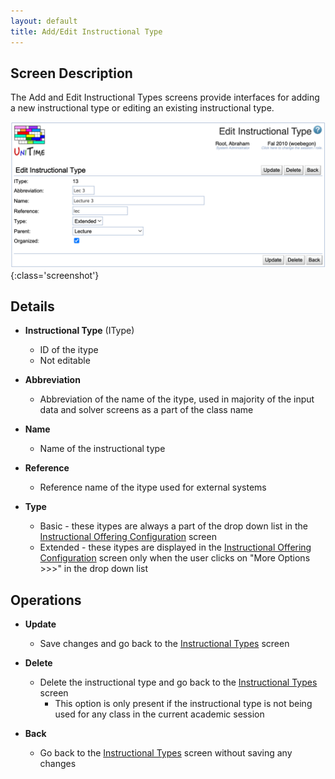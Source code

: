 ```yaml
---
layout: default
title: Add/Edit Instructional Type
---
```



## Screen Description

The Add and Edit Instructional Types screens provide interfaces for adding a new instructional type or editing an existing instructional type.

![Edit Instructional Type](images/edit-instructional-type-1.png){:class='screenshot'}

## Details

* **Instructional Type** (IType)
	* ID of the itype
	* Not editable

* **Abbreviation**
	* Abbreviation of the name of the itype, used in majority of the input data and solver screens as a part of the class name

* **Name**
	* Name of the instructional type

* **Reference**
	* Reference name of the itype used for external systems

* **Type**
	* Basic - these itypes are always a part of the drop down list in the [Instructional Offering Configuration](instructional-offering-configuration) screen
	* Extended - these itypes are displayed in the [Instructional Offering Configuration](instructional-offering-configuration) screen only when the user clicks on "More Options >>>" in the drop down list

## Operations

* **Update**
	* Save changes and go back to the [Instructional Types](instructional-types) screen

* **Delete**
	* Delete the instructional type and go back to the [Instructional Types](instructional-types) screen
		* This option is only present if the instructional type is not being used for any class in the current academic session

* **Back**
	* Go back to the [Instructional Types](instructional-types) screen without saving any changes

